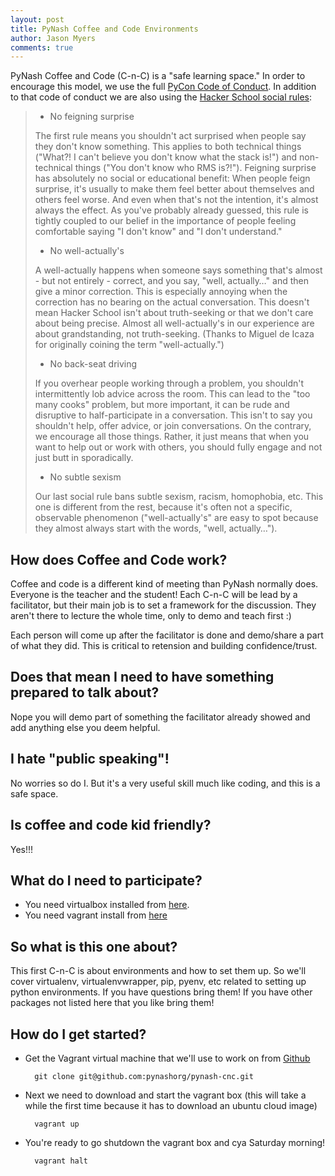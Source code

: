 ```yaml
---
layout: post
title: PyNash Coffee and Code Environments
author: Jason Myers
comments: true
---
```


PyNash Coffee and Code (C-n-C) is a "safe learning space." In order to encourage this model, we use the full [PyCon Code of Conduct](https://github.com/python/pycon-code-of-conduct/blob/master/code_of_conduct.md). 
In addition to that code of conduct we are also using the [Hacker School social rules](https://www.hackerschool.com/manual#sub-sec-social-rules):

> * No feigning surprise
>
>The first rule means you shouldn't act surprised when people say they don't know something. This applies to both technical things ("What?! I can't believe you don't know what the stack is!") and non-technical things ("You don't know who RMS is?!"). Feigning surprise has absolutely no social or educational benefit: When people feign surprise, it's usually to make them feel better about themselves and others feel worse. And even when that's not the intention, it's almost always the effect. As you've probably already guessed, this rule is tightly coupled to our belief in the importance of people feeling comfortable saying "I don't know" and "I don't understand."
>
> * No well-actually's
>
>A well-actually happens when someone says something that's almost - but not entirely - correct, and you say, "well, actually…" and then give a minor correction. This is especially annoying when the correction has no bearing on the actual conversation. This doesn't mean Hacker School isn't about truth-seeking or that we don't care about being precise. Almost all well-actually's in our experience are about grandstanding, not truth-seeking. (Thanks to Miguel de Icaza for originally coining the term "well-actually.")
>
> * No back-seat driving
>
>If you overhear people working through a problem, you shouldn't intermittently lob advice across the room. This can lead to the "too many cooks" problem, but more important, it can be rude and disruptive to half-participate in a conversation. This isn't to say you shouldn't help, offer advice, or join conversations. On the contrary, we encourage all those things. Rather, it just means that when you want to help out or work with others, you should fully engage and not just butt in sporadically.
>
> * No subtle sexism
>
> Our last social rule bans subtle sexism, racism, homophobia, etc. This one is different from the rest, because it's often not a specific, observable phenomenon ("well-actually's" are easy to spot because they almost always start with the words, "well, actually…").

## How does Coffee and Code work?

Coffee and code is a different kind of meeting than PyNash normally does.  Everyone is the teacher and the student! Each C-n-C will be lead by a facilitator, but their main job is to set a framework for the discussion.  They aren't there to lecture the whole time, only to demo and teach first :)

Each person will come up after the facilitator is done and demo/share a part of what they did. This is critical to retension and building confidence/trust.

## Does that mean I need to have something prepared to talk about?

Nope you will demo part of something the facilitator already showed and add anything else you deem helpful. 

## I hate "public speaking"!

No worries so do I. But it's a very useful skill much like coding, and this is a safe space.

## Is coffee and code kid friendly?

Yes!!!

## What do I need to participate?

* You need virtualbox installed from [here](https://www.virtualbox.org/wiki/Downloads).
* You need vagrant install from [here](https://www.vagrantup.com/downloads)

## So what is this one about?

This first C-n-C is about environments and how to set them up.  So we'll cover virtualenv, virtualenvwrapper, pip, pyenv, etc related to setting up python environments.  If you have questions bring them! If you have other packages not listed here that you like bring them!

## How do I get started?

* Get the Vagrant virtual machine that we'll use to work on from [Github](https://github.com/pynashorg/pynash-cnc)

        git clone git@github.com:pynashorg/pynash-cnc.git

* Next we need to download and start the vagrant box (this will take a while the first time because it has to download an ubuntu cloud image)

        vagrant up

* You're ready to go shutdown the vagrant box and cya Saturday morning!

        vagrant halt


